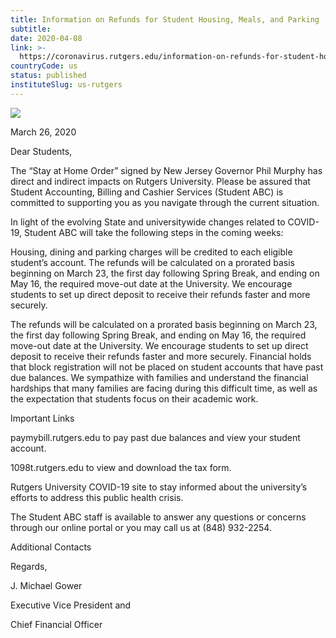 ```yaml
---
title: Information on Refunds for Student Housing, Meals, and Parking
subtitle: 
date: 2020-04-08
link: >-
  https://coronavirus.rutgers.edu/information-on-refunds-for-student-housing-meals-and-parking/
countryCode: us
status: published
instituteSlug: us-rutgers
---
```

![](https://coronavirus.rutgers.edu/apple-touch-icon.png)

March 26, 2020



Dear Students,

The “Stay at Home Order” signed by New Jersey Governor Phil Murphy has direct and indirect impacts on Rutgers University. Please be assured that Student Accounting, Billing and Cashier Services (Student ABC) is committed to supporting you as you navigate through the current situation.

In light of the evolving State and universitywide changes related to COVID-19, Student ABC will take the following steps in the coming weeks:

Housing, dining and parking charges will be credited to each eligible student’s account. The refunds will be calculated on a prorated basis beginning on March 23, the first day following Spring Break, and ending on May 16, the required move-out date at the University. We encourage students to set up direct deposit to receive their refunds faster and more securely.

The refunds will be calculated on a prorated basis beginning on March 23, the first day following Spring Break, and ending on May 16, the required move-out date at the University. We encourage students to set up direct deposit to receive their refunds faster and more securely. Financial holds that block registration will not be placed on student accounts that have past due balances. We sympathize with families and understand the financial hardships that many families are facing during this difficult time, as well as the expectation that students focus on their academic work.

Important Links

paymybill.rutgers.edu to pay past due balances and view your student account.

1098t.rutgers.edu to view and download the tax form.

Rutgers University COVID-19 site to stay informed about the university’s efforts to address this public health crisis.

The Student ABC staff is available to answer any questions or concerns through our online portal or you may call us at (848) 932-2254.

Additional Contacts

Regards,

J. Michael Gower

Executive Vice President and

Chief Financial Officer